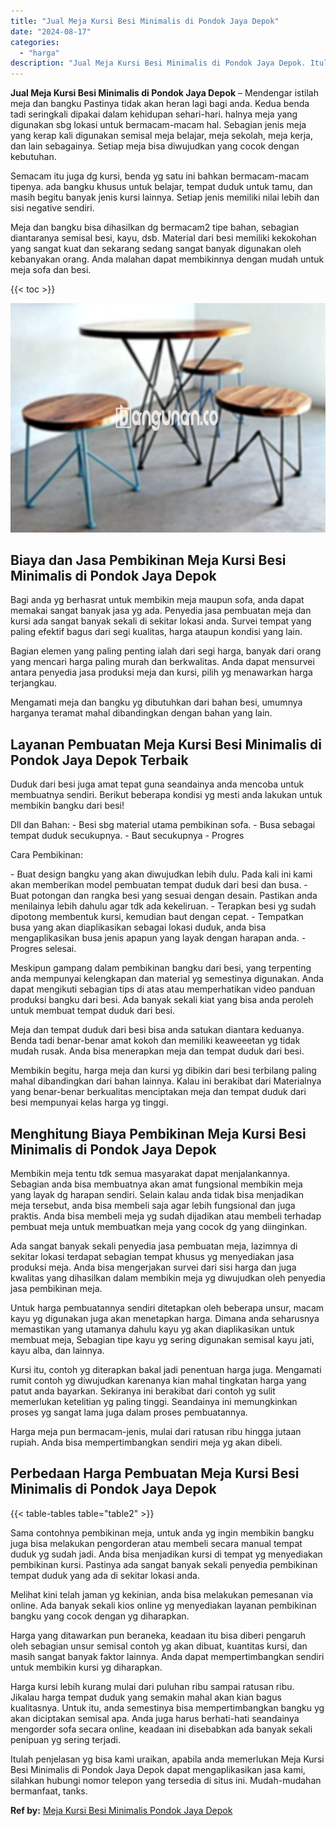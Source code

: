 ```yaml
---
title: "Jual Meja Kursi Besi Minimalis di Pondok Jaya Depok"
date: "2024-08-17"
categories: 
  - "harga"
description: "Jual Meja Kursi Besi Minimalis di Pondok Jaya Depok. Itulah penjelasan yg bisa kami uraikan, apabila anda memerlukan Meja Kursi Besi Minimalis di Pondok Jaya..."
---
```


**Jual Meja Kursi Besi Minimalis di Pondok Jaya Depok** – Mendengar istilah meja dan bangku Pastinya tidak akan heran lagi bagi anda. Kedua benda tadi seringkali dipakai dalam kehidupan sehari-hari. halnya meja yang digunakan sbg lokasi untuk bermacam-macam hal. Sebagian jenis meja yang kerap kali digunakan semisal meja belajar, meja sekolah, meja kerja, dan lain sebagainya. Setiap meja bisa diwujudkan yang cocok dengan kebutuhan.

Semacam itu juga dg kursi, benda yg satu ini bahkan bermacam-macam tipenya. ada bangku khusus untuk belajar, tempat duduk untuk tamu, dan masih begitu banyak jenis kursi lainnya. Setiap jenis memiliki nilai lebih dan sisi negative sendiri.

Meja dan bangku bisa dihasilkan dg bermacam2 tipe bahan, sebagian diantaranya semisal besi, kayu, dsb. Material dari besi memiliki kekokohan yang sangat kuat dan sekarang sedang sangat banyak digunakan oleh kebanyakan orang. Anda malahan dapat membikinnya dengan mudah untuk meja sofa dan besi.

{{< toc >}}

![Jual Meja Kursi Besi Minimalis di Pondok Jaya Depok](/images/jual-meja-besi-murah16.png)

## Biaya dan Jasa Pembikinan Meja Kursi Besi Minimalis di Pondok Jaya Depok

Bagi anda yg berhasrat untuk membikin meja maupun sofa, anda dapat memakai sangat banyak jasa yg ada. Penyedia jasa pembuatan meja dan kursi ada sangat banyak sekali di sekitar lokasi anda. Survei tempat yang paling efektif bagus dari segi kualitas, harga ataupun kondisi yang lain.

Bagian elemen yang paling penting ialah dari segi harga, banyak dari orang yang mencari harga paling murah dan berkwalitas. Anda dapat mensurvei antara penyedia jasa produksi meja dan kursi, pilih yg menawarkan harga terjangkau.

Mengamati meja dan bangku yg dibutuhkan dari bahan besi, umumnya harganya teramat mahal dibandingkan dengan bahan yang lain.

## Layanan Pembuatan Meja Kursi Besi Minimalis di Pondok Jaya Depok Terbaik

Duduk dari besi juga amat tepat guna seandainya anda mencoba untuk membuatnya sendiri. Berikut beberapa kondisi yg mesti anda lakukan untuk membikin bangku dari besi!

Dll dan Bahan: - Besi sbg material utama pembikinan sofa. - Busa sebagai tempat duduk secukupnya. - Baut secukupnya - Progres

Cara Pembikinan:

\- Buat design bangku yang akan diwujudkan lebih dulu. Pada kali ini kami akan memberikan model pembuatan tempat duduk dari besi dan busa. - Buat potongan dan rangka besi yang sesuai dengan desain. Pastikan anda menilainya lebih dahulu agar tdk ada kekeliruan. - Terapkan besi yg sudah dipotong membentuk kursi, kemudian baut dengan cepat. - Tempatkan busa yang akan diaplikasikan sebagai lokasi duduk, anda bisa mengaplikasikan busa jenis apapun yang layak dengan harapan anda. - Progres selesai.

Meskipun gampang dalam pembikinan bangku dari besi, yang terpenting anda mempunyai kelengkapan dan material yg semestinya digunakan. Anda dapat mengikuti sebagian tips di atas atau memperhatikan video panduan produksi bangku dari besi. Ada banyak sekali kiat yang bisa anda peroleh untuk membuat tempat duduk dari besi.

Meja dan tempat duduk dari besi bisa anda satukan diantara keduanya. Benda tadi benar-benar amat kokoh dan memiliki keaweeetan yg tidak mudah rusak. Anda bisa menerapkan meja dan tempat duduk dari besi.

Membikin begitu, harga meja dan kursi yg dibikin dari besi terbilang paling mahal dibandingkan dari bahan lainnya. Kalau ini berakibat dari Materialnya yang benar-benar berkualitas menciptakan meja dan tempat duduk dari besi mempunyai kelas harga yg tinggi.

## Menghitung Biaya Pembikinan Meja Kursi Besi Minimalis di Pondok Jaya Depok

Membikin meja tentu tdk semua masyarakat dapat menjalankannya. Sebagian anda bisa membuatnya akan amat fungsional membikin meja yang layak dg harapan sendiri. Selain kalau anda tidak bisa menjadikan meja tersebut, anda bisa membeli saja agar lebih fungsional dan juga praktis. Anda bisa membeli meja yg sudah dijadikan atau membeli terhadap pembuat meja untuk membuatkan meja yang cocok dg yang diinginkan.

Ada sangat banyak sekali penyedia jasa pembuatan meja, lazimnya di sekitar lokasi terdapat sebagian tempat khusus yg menyediakan jasa produksi meja. Anda bisa mengerjakan survei dari sisi harga dan juga kwalitas yang dihasilkan dalam membikin meja yg diwujudkan oleh penyedia jasa pembikinan meja.

Untuk harga pembuatannya sendiri ditetapkan oleh beberapa unsur, macam kayu yg digunakan juga akan menetapkan harga. Dimana anda seharusnya memastikan yang utamanya dahulu kayu yg akan diaplikasikan untuk membuat meja, Sebagian tipe kayu yg sering digunakan semisal kayu jati, kayu alba, dan lainnya.

Kursi itu, contoh yg diterapkan bakal jadi penentuan harga juga. Mengamati rumit contoh yg diwujudkan karenanya kian mahal tingkatan harga yang patut anda bayarkan. Sekiranya ini berakibat dari contoh yg sulit memerlukan ketelitian yg paling tinggi. Seandainya ini memungkinkan proses yg sangat lama juga dalam proses pembuatannya.

Harga meja pun bermacam-jenis, mulai dari ratusan ribu hingga jutaan rupiah. Anda bisa mempertimbangkan sendiri meja yg akan dibeli.

## Perbedaan Harga Pembuatan Meja Kursi Besi Minimalis di Pondok Jaya Depok

{{< table-tables table="table2" >}}

Sama contohnya pembikinan meja, untuk anda yg ingin membikin bangku juga bisa melakukan pengorderan atau membeli secara manual tempat duduk yg sudah jadi. Anda bisa menjadikan kursi di tempat yg menyediakan pembikinan kursi. Pastinya ada sangat banyak sekali penyedia pembikinan tempat duduk yang ada di sekitar lokasi anda.

Melihat kini telah jaman yg kekinian, anda bisa melakukan pemesanan via online. Ada banyak sekali kios online yg menyediakan layanan pembikinan bangku yang cocok dengan yg diharapkan.

Harga yang ditawarkan pun beraneka, keadaan itu bisa diberi pengaruh oleh sebagian unsur semisal contoh yg akan dibuat, kuantitas kursi, dan masih sangat banyak faktor lainnya. Anda dapat mempertimbangkan sendiri untuk membikin kursi yg diharapkan.

Harga kursi lebih kurang mulai dari puluhan ribu sampai ratusan ribu. Jikalau harga tempat duduk yang semakin mahal akan kian bagus kualitasnya. Untuk itu, anda semestinya bisa mempertimbangkan bangku yg akan diciptakan semisal apa. Anda juga harus berhati-hati seandainya mengorder sofa secara online, keadaan ini disebabkan ada banyak sekali penipuan yg sering terjadi.

Itulah penjelasan yg bisa kami uraikan, apabila anda memerlukan Meja Kursi Besi Minimalis di Pondok Jaya Depok dapat mengaplikasikan jasa kami, silahkan hubungi nomor telepon yang tersedia di situs ini. Mudah-mudahan bermanfaat, tanks.

**Ref by:** [Meja Kursi Besi Minimalis Pondok Jaya Depok](https://id.wikipedia.org/wiki/Meja)
